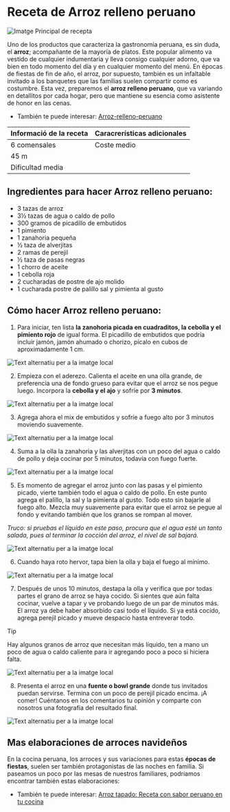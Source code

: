 # Receta de Arroz relleno peruano

![Imatge Principal de recepta](https://cdn0.recetasgratis.net/es/posts/1/7/0/arroz_relleno_peruano_77071_600.webp)

Uno de los productos que caracteriza la gastronomía peruana, es sin duda, el **arroz**; acompañante de la mayoría de platos. Este popular alimento va vestido de cualquier indumentaria y lleva consigo cualquier adorno, que va bien en todo momento del día y en cualquier momento del menú. En épocas de fiestas de fin de año, el arroz, por supuesto, también es un infaltable invitado a los banquetes que las familias suelen compartir como es costumbre. Esta vez, preparemos el **arroz relleno peruano**, que va variando en detallitos por cada hogar, pero que mantiene su esencia como asistente de honor en las cenas.

- También te puede interesar: 
[Arroz-relleno-peruano](https://www.recetasgratis.net/receta-de-arroz-arabe-peruano-77056.html)

| Informació de la receta | Caracrerísticas adicionales|
|-------------|-------------|
| 6 comensales    | Coste medio|
| 45 m    |
| Dificultad media    |

## Ingredientes para hacer Arroz relleno peruano:

- 3 tazas de arroz
- 3½ tazas de agua o caldo de pollo
- 300 gramos de picadillo de embutidos
- 1 pimiento
- 1 zanahoria pequeña
- ½ taza de alverjitas
- 2 ramas de perejil
- ½ taza de pasas negras
- 1 chorro de aceite
- 1 cebolla roja
- 2 cucharadas de postre de ajo molido
- 1 cucharada postre de palillo
sal y pimienta al gusto 

## Cómo hacer Arroz relleno peruano:
1. Para iniciar, ten lista **la zanohoria picada en cuadraditos, la cebolla y el pimiento rojo** de igual forma. El picadillo de embutidos que podría incluir jamón, jamón ahumado o chorizo, pícalo en cubos de aproximadamente 1 cm.

![Text alternatiu per a la imatge local](1.webp)

2. Empieza con el aderezo. Calienta el aceite en una olla grande, de preferencia una de fondo grueso para evitar que el arroz se nos pegue luego. Incorpora la **cebolla y el ajo** y sofríe por **3 minutos**.

![Text alternatiu per a la imatge local](2.webp)

3. Agrega ahora el mix de embutidos y sofríe a fuego alto por 3 minutos moviendo suavemente.

![Text alternatiu per a la imatge local](3.webp)

4. Suma a la olla la zanahoria y las alverjitas con un poco del agua o caldo de pollo y deja cocinar por 5 minutos, todavía con fuego fuerte.

![Text alternatiu per a la imatge local](4.webp)

5. Es momento de agregar el arroz junto con las pasas y el pimiento picado, vierte también todo el agua o caldo de pollo. En este punto agrega el palillo, la sal y la pimienta al gusto. Todo esto sin bajarle al fuego alto. Mezcla muy suavemente para evitar que el arroz se pegue al fondo y evitando también que los granos se rompan al mover.

_Truco: si pruebas el líquido en este paso, procura que el agua esté un tanto salada, pues al terminar la cocción del arroz, el nivel de sal bajará._

![Text alternatiu per a la imatge local](5.webp)

6. Cuando haya roto hervor, tapa bien la olla y baja el fuego al mínimo.

![Text alternatiu per a la imatge local](6.webp)

7. Después de unos 10 minutos, destapa la olla y verifica que por todas partes el grano de arroz se haya cocido. Si sientes que aún falta cocinar, vuelve a tapar y ve probando luego de un par de minutos más. El arroz ya debe haber absorbido casi todo el líquido. Si ya está cocido, agrega perejil picado y mueve despacio hasta entreverar todo.

> [!TIP]
> Hay algunos granos de arroz que necesitan más líquido, ten a mano un poco de agua o caldo caliente para ir agregando poco a poco si hiciera falta.

![Text alternatiu per a la imatge local](7.webp)

8. Presenta el arroz en una **fuente o bowl grande** donde tus invitados puedan servirse. Termina con un poco de perejil picado encima. ¡A comer! Cuéntanos en los comentarios tu opinión y comparte con nosotros una fotografía del resultado final.

![Text alternatiu per a la imatge local](8.webp)


## Mas elaboraciones de arroces navideños

En la cocina peruana, los arroces y sus variaciones para estas **épocas de fiestas**, suelen ser también protagonistas de las noches en familia. Si paseamos un poco por las mesas de nuestros familiares, podríamos encontrar también estas elaboraciones:

- También te puede interesar: 
[Arroz tapado: Receta con sabor peruano en tu cocina](https://www.arrozsos.es/recetas/arroz-tapado/)